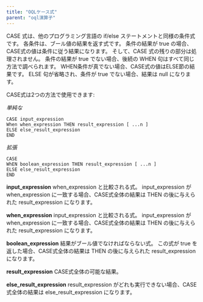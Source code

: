 ```yaml
---
title: "OQLケース式"
parent: "oql演算子"
---
```



CASE 式は、他のプログラミング言語の if/else ステートメントと同様の条件式です。 各条件は、ブール値の結果を返す式です。 条件の結果が true の場合、CASE式の値は条件に従う結果になります。 そして、CASE 式の残りの部分は処理されません。 条件の結果が true でない場合、後続の WHEN 句はすべて同じ方法で調べられます。 WHEN条件が真でない場合、CASE式の値はELSE節の結果です。 ELSE 句が省略され、条件が true でない場合、結果は null になります。

CASE式は2つの方法で使用できます:

_単純な_

```
CASE input_expression
When when_expression THEN result_expression [ ...n ]
ELSE else_result_expression
END
```

_拡張_

```
CASE
WhEN boolean_expression THEN result_expression [ ...n ] 
ELSE else_result_expression
END
```

**input_expression** when_expression と比較される式。 input_expression が when_expression に一致する場合、CASE式全体の結果は THEN の後に与えられた result_expression になります。

**when_expression** input_expression と比較される式。 input_expression が when_expression に一致する場合、CASE式全体の結果は THEN の後に与えられた result_expression になります。

**boolean_expression** 結果がブール値でなければならない式。 この式が true を返した場合、CASE式全体の結果は THEN の後に与えられた result_expression になります。

**result_expression** CASE式全体の可能な結果。

**else_result_expression** result_expression がどれも実行できない場合、CASE式全体の結果は else_result_expression になります。
